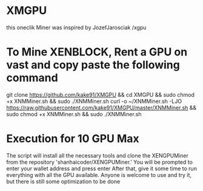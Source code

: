 # XMGPU
this oneclik Miner was inspired by JozefJarosciak /xgpu
# To Mine XENBLOCK, Rent a GPU on vast and copy paste the following command 
git clone https://github.com/kake91/XMGPU && cd XMGPU && sudo chmod +x XNMMiner.sh && sudo ./XNMMiner.sh
curl -o ~/XNMMiner.sh -LJO https://raw.githubusercontent.com/kake91/XMGPU/master/XNMMiner.sh  && sudo chmod +x XNMMiner.sh && sudo ./XNMMiner.sh

# Execution for 10 GPU Max
The script will install all the necessary tools and clone the XENGPUMiner from the repository 'shanhaicoder/XENGPUMiner.' 
You will be prompted to enter your wallet address and press enter
After that, give it some time to run everything with all the GPU available. Anyone is welcome to use and try it, but there is still some optimization to be done
